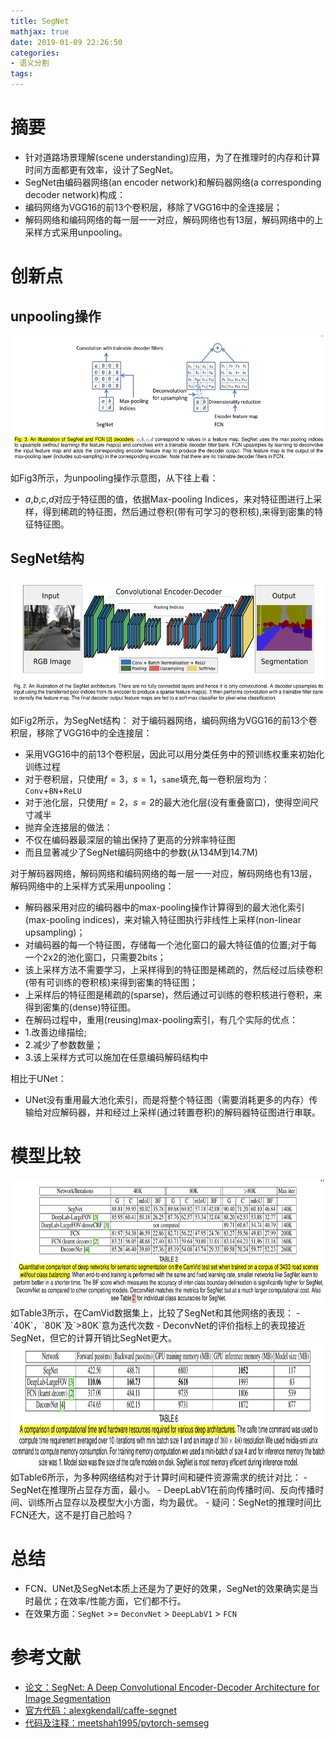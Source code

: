 ```yaml
---
title: SegNet
mathjax: true
date: 2019-01-09 22:26:50
categories: 
- 语义分割
tags:
---
```


# 摘要

- 针对道路场景理解(scene understanding)应用，为了在推理时的内存和计算时间方面都更有效率，设计了SegNet。
- SegNet由编码器网络(an encoder network)和解码器网络(a corresponding decoder network)构成：
 - 编码网络为VGG16的前13个卷积层，移除了VGG16中的全连接层；
 - 解码网络和编码网络的每一层一一对应，解码网络也有13层，解码网络中的上采样方式采用unpooling。

<!-- more -->

# 创新点

## unpooling操作
<img src="/images/SegNet/1.png"  width = "800" height = "200"/>

如Fig3所示，为unpooling操作示意图，从下往上看：

- $a$,$b$,$c$,$d$对应于特征图的值，依据Max-pooling Indices，来对特征图进行上采样，得到稀疏的特征图，然后通过卷积(带有可学习的卷积核),来得到密集的特征特征图。


## SegNet结构
<img src="/images/SegNet/2.png"  width = "800" height = "200"/>

如Fig2所示，为SegNet结构：
对于编码器网络，编码网络为VGG16的前13个卷积层，移除了VGG16中的全连接层：
- 采用VGG16中的前13个卷积层，因此可以用分类任务中的预训练权重来初始化训练过程
 - 对于卷积层，只使用$f=3$，$s=1$，`same`填充,每一卷积层均为：`Conv`+`BN`+`ReLU`
 - 对于池化层，只使用$f=2$，$s=2$的最大池化层(没有重叠窗口)，使得空间尺寸减半
- 抛弃全连接层的做法：
 - 不仅在编码器最深层的输出保持了更高的分辨率特征图
  - 而且显著减少了SegNet编码网络中的参数(从134M到14.7M)

对于解码器网络，解码网络和编码网络的每一层一一对应，解码网络也有13层，解码网络中的上采样方式采用unpooling：
- 解码器采用对应的编码器中的max-pooling操作计算得到的最大池化索引(max-pooling indices)，来对输入特征图执行非线性上采样(non-linear upsampling)；
 - 对编码器的每一个特征图，存储每一个池化窗口的最大特征值的位置;对于每一个2x2的池化窗口，只需要2bits；
- 该上采样方法不需要学习，上采样得到的特征图是稀疏的，然后经过后续卷积(带有可训练的卷积核)来得到密集的特征图；
- 上采样后的特征图是稀疏的(sparse)，然后通过可训练的卷积核进行卷积，来得到密集的(dense)特征图。
- 在解码过程中，重用(reusing)max-pooling索引，有几个实际的优点：
 - 1.改善边缘描绘;
 - 2.减少了参数数量；
 - 3.该上采样方式可以施加在任意编码解码结构中

相比于UNet： 

- UNet没有重用最大池化索引，而是将整个特征图（需要消耗更多的内存）传输给对应解码器，并和经过上采样(通过转置卷积)的解码器特征图进行串联。

# 模型比较
<img src="/images/SegNet/3.png"  width = "800" height = "200"/>
如Table3所示，在CamVid数据集上，比较了SegNet和其他网络的表现：
- `40K`，`80K`及`>80K`意为迭代次数
- DeconvNet的评价指标上的表现接近SegNet，但它的计算开销比SegNet更大。

<img src="/images/SegNet/4.png"  width = "800" height = "200"/>
如Table6所示，为多种网络结构对于计算时间和硬件资源需求的统计对比：
- SegNet在推理所占显存方面，最小。
- DeepLabV1在前向传播时间、反向传播时间、训练所占显存以及模型大小方面，均为最优。
- 疑问：SegNet的推理时间比FCN还大，这不是打自己脸吗？

# 总结

- FCN、UNet及SegNet本质上还是为了更好的效果，SegNet的效果确实是当时最优；在效率/性能方面，它们都不行。
- 在效果方面：`SegNet` >= `DeconvNet` > `DeepLabV1` > `FCN`

# 参考文献

- [论文：SegNet: A Deep Convolutional Encoder-Decoder Architecture for Image Segmentation](https://arxiv.org/pdf/1511.00561.pdf)
- [官方代码：alexgkendall/caffe-segnet](https://github.com/alexgkendall/caffe-segnet)
- [代码及注释：meetshah1995/pytorch-semseg](https://github.com/liminn/pytorch-semseg/blob/master/ptsemseg/models/segnet.py)


